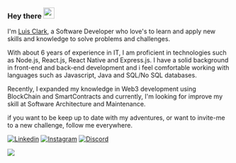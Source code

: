 ### Hey there <img src="https://media.giphy.com/media/hvRJCLFzcasrR4ia7z/giphy.gif" width="25px">

I'm [Luis Clark](https://www.linkedin.com/in/joaoluisclark/), a Software Developer who love's to learn and apply new skills and knowledge to solve problems and challenges. 

With about 6 years of experience in IT, I am proficient in technologies such as Node.js, React.js, React Native and Express.js. I have a solid background in front-end and back-end development and i feel comfortable working with languages such as Javascript, Java and SQL/No SQL databases. 

Recently, I expanded my knowledge in Web3 development using BlockChain and SmartContracts and currently, I'm looking for improve my skill at Software Architecture and Maintenance.

if you want to be keep up to date with my adventures, or want to invite-me to a new challenge, follow me everywhere.

[![Linkedin](https://img.shields.io/badge/LinkedIn-555555?style=for-the-badge&logo=linkedin&logoColor=white)](https://www.linkedin.com/in/joaoluisclark/) [![Instagram](https://img.shields.io/badge/Instagram-555555?style=for-the-badge&logo=instagram)](https://instagram.com/luisclark_)
[![Discord](https://img.shields.io/badge/Discord-555555?style=for-the-badge&logo=discord&logoColor=white)](https://discord.com/users/Luis%20Clark#1254)

![](https://komarev.com/ghpvc/?username=clarkjoao&color=lightgrey&style=flat)
